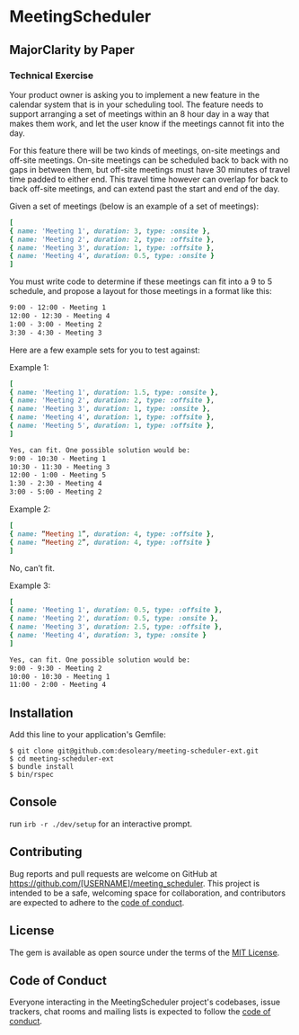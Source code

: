 # MeetingScheduler

## MajorClarity by Paper

### Technical Exercise

Your product owner is asking you to implement a new feature in the calendar
system that is in your scheduling tool. The feature needs to support arranging a
set of meetings within an 8 hour day in a way that makes them work, and let the
user know if the meetings cannot fit into the day.


For this feature there will be two kinds of meetings, on-site meetings and off-site
meetings. On-site meetings can be scheduled back to back with no gaps in
between them, but off-site meetings must have 30 minutes of travel time padded
to either end. This travel time however can overlap for back to back off-site
meetings, and can extend past the start and end of the day.


Given a set of meetings (below is an example of a set of meetings):

```ruby
[
{ name: 'Meeting 1', duration: 3, type: :onsite },
{ name: 'Meeting 2', duration: 2, type: :offsite },
{ name: 'Meeting 3', duration: 1, type: :offsite },
{ name: 'Meeting 4', duration: 0.5, type: :onsite }
]
```

You must write code to determine if these meetings can fit into a 9 to 5
schedule, and propose a layout for those meetings in a format like this:

```rhtml
9:00 - 12:00 - Meeting 1
12:00 - 12:30 - Meeting 4
1:00 - 3:00 - Meeting 2
3:30 - 4:30 - Meeting 3
```

Here are a few example sets for you to test against:

Example 1:

```ruby
[
{ name: 'Meeting 1', duration: 1.5, type: :onsite },
{ name: 'Meeting 2', duration: 2, type: :offsite },
{ name: 'Meeting 3', duration: 1, type: :onsite },
{ name: 'Meeting 4', duration: 1, type: :offsite },
{ name: 'Meeting 5', duration: 1, type: :offsite },
]
```

```rhtml
Yes, can fit. One possible solution would be:
9:00 - 10:30 - Meeting 1
10:30 - 11:30 - Meeting 3
12:00 - 1:00 - Meeting 5
1:30 - 2:30 - Meeting 4
3:00 - 5:00 - Meeting 2
```

Example 2:

```ruby
[
{ name: “Meeting 1”, duration: 4, type: :offsite },
{ name: “Meeting 2”, duration: 4, type: :offsite }
]
```

No, can’t fit.


Example 3:

```ruby
[
{ name: 'Meeting 1', duration: 0.5, type: :offsite },
{ name: 'Meeting 2', duration: 0.5, type: :onsite },
{ name: 'Meeting 3', duration: 2.5, type: :offsite },
{ name: 'Meeting 4', duration: 3, type: :onsite }
]
```

```rhtml
Yes, can fit. One possible solution would be:
9:00 - 9:30 - Meeting 2
10:00 - 10:30 - Meeting 1
11:00 - 2:00 - Meeting 4
```

## Installation

Add this line to your application's Gemfile:

```shell
$ git clone git@github.com:desoleary/meeting-scheduler-ext.git
$ cd meeting-scheduler-ext
$ bundle install
$ bin/rspec
```

## Console
run `irb -r ./dev/setup` for an interactive prompt.

## Contributing

Bug reports and pull requests are welcome on GitHub at https://github.com/[USERNAME]/meeting_scheduler. This project is intended to be a safe, welcoming space for collaboration, and contributors are expected to adhere to the [code of conduct](https://github.com/[USERNAME]/meeting_scheduler/blob/master/CODE_OF_CONDUCT.md).

## License

The gem is available as open source under the terms of the [MIT License](https://opensource.org/licenses/MIT).

## Code of Conduct

Everyone interacting in the MeetingScheduler project's codebases, issue trackers, chat rooms and mailing lists is expected to follow the [code of conduct](https://github.com/[USERNAME]/meeting_scheduler/blob/master/CODE_OF_CONDUCT.md).
